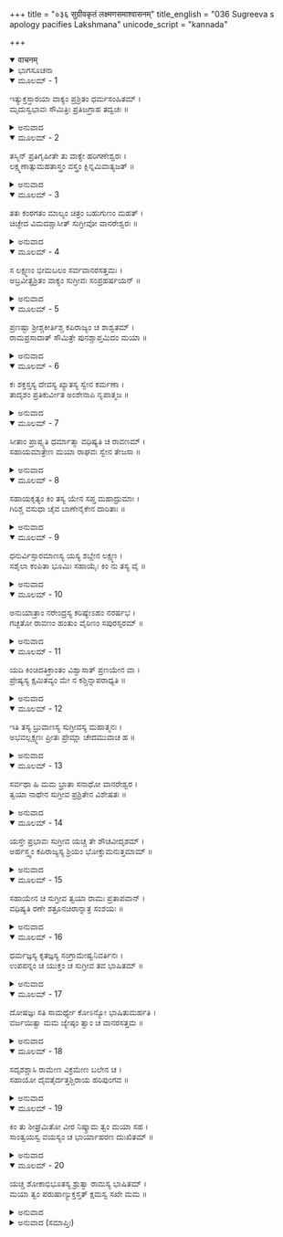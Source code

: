 +++
title = "०३६ सुग्रीवकृतं लक्ष्मणसमाश्वासनम्"
title_english = "036 Sugreeva s apology pacifies Lakshmana"
unicode_script = "kannada"

+++
<details open><summary>वाचनम्</summary>

<div class="audioEmbed"  caption="श्रीराम-हरिसीताराममूर्ति-घनपाठिभ्यां वचनम्" src="https://archive.org/download/Ramayana-recitation-Sriram-harisItArAmamUrti-Ghanapaati-v2/Kanda_4/Kanda_4_KSK-036-Sugreeva_Krutham_Lakshmana_Samashvasanam.mp3"></div>
</details>



<details><summary>ಭಾಗಸೂಚನಾ</summary>

ಸುಗ್ರೀವನು ತನ್ನ ಅಲ್ಪತನವನ್ನು ಶ್ರೀರಾಮನ ಮಹತ್ವವನ್ನು ಲಕ್ಷ್ಮಣನಿಗೆ ಹೇಳಿ ಕ್ಷಮೆ ಬೇಡಿದುದು, ಲಕ್ಷ್ಮಣನು ಸುಗ್ರೀವನನ್ನು ಪ್ರಶಂಸಿಸಿ ತನ್ನ ಜೊತೆಯಲ್ಲಿ ಬರುವಂತೆ ಹೇಳಿದುದು
</details>

<details open><summary>ಮೂಲಮ್ - 1</summary>

ಇತ್ಯುಕ್ತಸ್ತಾರಯಾ ವಾಕ್ಯಂ ಪ್ರಶ್ರಿತಂ ಧರ್ಮಸಂಹಿತಮ್ ।  
ಮೃದುಸ್ವಭಾವಃ ಸೌಮಿತ್ರಿಃ ಪ್ರತಿಜಗ್ರಾಹ ತದ್ವಚಃ ॥
</details>

<details><summary>ಅನುವಾದ</summary>

ತಾರೆಯು ಹೇಳಿದ ವಿನಯಯುಕ್ತ ಮತ್ತು ಧರ್ಮಸಮ್ಮತವಾದ ಮಾತುಗಳನ್ನು ಕೇಳಿ ಕೋಮಲ ಸ್ವಭಾವದ ಲಕ್ಷ್ಮಣನು ಅವನ್ನು ಅಂಗೀಕರಿಸಿ, ಕೋಪವನ್ನು ಪರಿತ್ಯಜಿಸಿದನು.॥1॥
</details>

<details open><summary>ಮೂಲಮ್ - 2</summary>

ತಸ್ಮಿನ್ ಪ್ರತಿಗೃಹೀತೇ ತು ವಾಕ್ಯೇ ಹರಿಗಣೇಶ್ವರಃ ।  
ಲಕ್ಷ್ಮಣಾತ್ಸುಮಹತಾಸ್ತ್ರಂ ವಸ್ತ್ರಂ ಕ್ಲಿನ್ನಮಿವಾತ್ಯಜತ್ ॥
</details>

<details><summary>ಅನುವಾದ</summary>

ಅವನು ತಾರೆಯ ಮಾತನ್ನು ಒಪ್ಪಿಕೊಂಡಾಗ ವಾನರ ಯೂಧಪತಿ ಸುಗ್ರೀವನು ಲಕ್ಷ್ಮಣನಿಂದ ಉಂಟಾಗುವ ಮಹಾಭಯವನ್ನು ಒದ್ದೆಬಟ್ಟೆಯಂತೆ ತ್ಯಜಿಸಿಬಿಟ್ಟನು.॥2॥
</details>

<details open><summary>ಮೂಲಮ್ - 3</summary>

ತತಃ ಕಂಠಗತಂ ಮಾಲ್ಯಂ ಚಿತ್ರಂ ಬಹುಗುಣಂ ಮಹತ್ ।  
ಚಿಚ್ಛೇದ ವಿಮದಶ್ಚಾಸೀತ್ ಸುಗ್ರೀವೋ ವಾನರೇಶ್ವರಃ ॥
</details>

<details><summary>ಅನುವಾದ</summary>

ಅನಂತರ ಸುಗ್ರೀವನು ತನ್ನ ಕಂಠದಲ್ಲಿದ್ದ ಹೂವಿನ ವಿಚಿತ್ರ, ವಿಶಾಲ ಮತ್ತು ಬಹುಗುಣಸಂಪನ್ನ ಮಾಲೆಯನ್ನು ಹರಿದು ಬಿಸಾಡಿ ಮದರಹಿತನಾದನು.॥3॥
</details>

<details open><summary>ಮೂಲಮ್ - 4</summary>

ಸ ಲಕ್ಷ್ಮಣಂ  ಭೀಮಬಲಂ  ಸರ್ವವಾನರಸತ್ತಮಃ ।  
ಅಬ್ರವೀತ್ಪ್ರಶ್ರಿತಂ ವಾಕ್ಯಂ ಸುಗ್ರೀವಃ ಸಂಪ್ರಹರ್ಷಯನ್ ॥
</details>

<details><summary>ಅನುವಾದ</summary>

ಮತ್ತೆ ಸಮಸ್ತ ವಾನರರಲ್ಲಿ ಶ್ರೇಷ್ಠನಾದ ಸುಗ್ರೀವನು ಭಯಂಕರ ಬಲಶಾಲಿ ಲಕ್ಷ್ಮಣನನ್ನು ಹರ್ಷಗೊಳಿಸುತ್ತಾ ಅವನಲ್ಲಿ ವಿನಯಯುಕ್ತ ಮಾತನ್ನಾಡಿದನು.॥4॥
</details>

<details open><summary>ಮೂಲಮ್ - 5</summary>

ಪ್ರಣಷ್ಟಾ ಶ್ರೀಶ್ಚಕೀರ್ತಿಶ್ಚ ಕಪಿರಾಜ್ಯಂ ಚ ಶಾಶ್ವತಮ್ ।  
ರಾಮಪ್ರಸಾದಾತ್ ಸೌಮಿತ್ರೇ ಪುನಶ್ಚಾಪ್ತಮಿದಂ ಮಯಾ ॥
</details>

<details><summary>ಅನುವಾದ</summary>

ಸುಮಿತ್ರಾಕುಮಾರ! ನನ್ನ ಸಂಪತ್ತು, ಕೀರ್ತಿ, ಹಿಂದಿನಿಂದ ಬಂದಿರುವ ವಾನರರಾಜ್ಯ ಇವೆಲ್ಲವೂ ನಾಶವಾಗಿ ಹೋಗಿತ್ತು. ಭಗವಾನ್ ಶ್ರೀರಾಮನ ಕೃಪೆಯಿಂದಲೇ ನನಗೆ ಪುನಃ ಇದೆಲ್ಲವೂ ಪ್ರಾಪ್ತವಾಯಿತು.॥5॥
</details>

<details open><summary>ಮೂಲಮ್ - 6</summary>

ಕಃ ಶಕ್ತಸ್ತಸ್ಯ ದೇವಸ್ಯ ಖ್ಯಾತಸ್ಯ ಸ್ವೇನ ಕರ್ಮಣಾ ।  
ತಾದೃಶಂ ಪ್ರತಿಕುರ್ವೀತ  ಅಂಶೇನಾಪಿ ನೃಪಾತ್ಮಜ ॥
</details>

<details><summary>ಅನುವಾದ</summary>

ರಾಜಕುಮಾರ! ಆ ಭಗವಾನ್ ಶ್ರೀರಾಮನು ತನ್ನ ಕರ್ಮಗಳಿಂದಲೇ ಎಲ್ಲೆಡೆ ವಿಖ್ಯಾತನಾಗಿದ್ದಾನೆ. ಅವನು ಮಾಡಿದ ಉಪಕಾರಕ್ಕೆ ಪ್ರತ್ಯುಪಕಾರವನ್ನು ಅಂಶಮಾತ್ರದಲ್ಲಿಯೂ ಯಾರು ತಾನೇ ಮಾಡಬಲ್ಲನು.॥6॥
</details>

<details open><summary>ಮೂಲಮ್ - 7</summary>

ಸೀತಾಂ ಪ್ರಾಪ್ಸ್ಯತಿ ಧರ್ಮಾತ್ಮಾ ವಧಿಷ್ಯತಿ ಚ ರಾವಣಮ್ ।  
ಸಹಾಯಮಾತ್ರೇಣ ಮಯಾ ರಾಘವಃ ಸ್ವೇನ ತೇಜಸಾ ॥
</details>

<details><summary>ಅನುವಾದ</summary>

ಧರ್ಮಾತ್ಮಾ ಶ್ರೀರಾಮನು ತನ್ನ ತೇಜಸ್ಸಿನಿಂದಲೇ ರಾವಣನ ವಧೆ ಮಾಡುವನು ಹಾಗೂ ಸೀತೆಯನ್ನು ಪಡೆದುಕೊಳ್ಳುವನು. ನಾನಾದರೋ ಅವನ ಒಬ್ಬ ತುಚ್ಛ ಸಹಾಯಕ ಮಾತ್ರವಾಗಿದ್ದೇನೆ.॥7॥
</details>

<details open><summary>ಮೂಲಮ್ - 8</summary>

ಸಹಾಯಕೃತ್ಯಂ ಕಿಂ ತಸ್ಯ ಯೇನ ಸಪ್ತ ಮಹಾದ್ರುಮಾಃ ।  
ಗಿರಿಶ್ಚ ವಸುಧಾ ಚೈವ ಬಾಣೇನೈಕೇನ ದಾರಿತಾಃ ॥
</details>

<details><summary>ಅನುವಾದ</summary>

ಯಾರು ಒಂದೇ ಬಾಣದಿಂದ ಏಳು ದೊಡ್ಡ-ದೊಡ್ಡ ತಾಲವೃಕ್ಷ, ಪರ್ವತ, ಪೃಥಿವಿ, ಪಾತಾಳ ಮತ್ತು ಅಲ್ಲಿ ಇರುವ ದೈತ್ಯರನ್ನು ವಿದೀರ್ಣಗೊಳಿಸಿದ್ದನೋ, ಅವನಿಗೆ ಬೇರೆ ಯಾವನೇ ಸಹಾಯಕನ ಆವಶ್ಯಕತೆ ಏನಿದೆ.॥8॥
</details>

<details open><summary>ಮೂಲಮ್ - 9</summary>

ಧನುರ್ವಿಸ್ಫಾರಮಾಣಸ್ಯ ಯಸ್ಯ ಶಬ್ದೇನ ಲಕ್ಷ್ಮಣ ।  
ಸಶೈಲಾ ಕಂಪಿತಾ ಭೂಮಿಃ ಸಹಾಯೈಃ ಕಿಂ ನು ತಸ್ಯ ವೈ ॥
</details>

<details><summary>ಅನುವಾದ</summary>

ಲಕ್ಷ್ಮಣ! ಶ್ರೀರಾಮನು ಧನುಸ್ಸನ್ನು ಸೆಳೆವಾಗ ಅದರ ಟೇಂಕಾರದಿಂದ ಪರ್ವತಸಹಿತ ಪೃಥಿವಿಯು ನಡುಗಿ ಹೋಗಿತ್ತು. ಅಂತಹವನಿಗೆ ಸಹಾಯಕರಿಂದ ಏನಾಗಬೇಕಾಗಿದೆ.॥9॥
</details>

<details open><summary>ಮೂಲಮ್ - 10</summary>

ಅನುಯಾತ್ರಾಂ ನರೇಂದ್ರಸ್ಯ ಕರಿಷ್ಯೇಽಹಂ ನರರ್ಷಭ ।  
ಗಚ್ಛತೋ ರಾವಣಂ ಹಂತುಂ ವೈರಿಣಂ ಸಪುರಸ್ಸರಮ್ ॥
</details>

<details><summary>ಅನುವಾದ</summary>

ನರಶ್ರೇಷ್ಠನೇ! ನಾನಾದರೋ ವೈರಿ ರಾವಣನ ವಧೆಗಾಗಿ ಅಗ್ರಗಾಮಿ ಸೈನಿಕರ ಸಹಿತ ಯಾತ್ರೆ ಮಾಡುವ ಮಹಾರಾಜ ಶ್ರೀರಾಮನ ಹಿಂದೆ-ಹಿಂದೆ ನಡೆಯುವೆನು.॥10॥
</details>

<details open><summary>ಮೂಲಮ್ - 11</summary>

ಯದಿ ಕಿಂಚಿದತಿಕ್ರಾಂತಂ ವಿಶ್ವಾಸಾತ್ ಪ್ರಣಯೇನ ವಾ ।  
ಪ್ರೇಷ್ಯಸ್ಯ ಕ್ಷಮಿತವ್ಯಂ ಮೇ ನ ಕಶ್ಚಿನ್ನಾಪರಾಧ್ಯತಿ ॥
</details>

<details><summary>ಅನುವಾದ</summary>

ವಿಶ್ವಾಸ ಅಥವಾ ಪ್ರೇಮದಿಂದಾಗಿ ಯಾವುದಾದರೂ ಅಪರಾಧ ವಾಗಿದ್ದರೆ ದಾಸನಾದ ನನ್ನ ಆ ಅಪರಾಧವನ್ನು ಕ್ಷಮಿಸಬೇಕು; ಏಕೆಂದರೆ ಎಂದಿಗೂ ಯಾವುದೇ ಅಪರಾಧ ಮಾಡದ ಯಾವ ಸೇವಕನೂ ಇರಲಾರನು.॥11॥
</details>

<details open><summary>ಮೂಲಮ್ - 12</summary>

ಇತಿ ತಸ್ಯ ಬ್ರುವಾಣಸ್ಯ ಸುಗ್ರೀವಸ್ಯ ಮಹಾತ್ಮನಃ ।  
ಅಭವಲ್ಲಕ್ಷ್ಮಣಃ ಪ್ರೀತಃ ಪ್ರೇಮ್ಣಾ ಚೇದಮುವಾಚ ಹ ॥
</details>

<details><summary>ಅನುವಾದ</summary>

ಮಹಾತ್ಮಾ ಸುಗ್ರೀವನು ಹೀಗೆ ಹೇಳಿದಾಗ ಲಕ್ಷ್ಮಣನು ಸಂತೋಷಗೊಂಡು ತುಂಬುಪ್ರೇಮದಿಂದ ಇಂತೆಂದನು.॥12॥
</details>

<details open><summary>ಮೂಲಮ್ - 13</summary>

ಸರ್ವಥಾ ಹಿ ಮಮ ಭ್ರಾತಾ ಸನಾಥೋ ವಾನರೇಶ್ವರ ।  
ತ್ವಯಾ ನಾಥೇನ ಸುಗ್ರೀವ ಪ್ರಶ್ರಿತೇನ ವಿಶೇಷತಃ ॥
</details>

<details><summary>ಅನುವಾದ</summary>

ವಾನರರಾಜಾ ಸುಗ್ರೀವನೇ! ವಿಶೇಷವಾಗಿ ನಿನ್ನಂತಹ ವಿನಯಶೀಲ ಸಹಾಯಕನನ್ನು ಪಡೆದು ನನ್ನ ಅಣ್ಣ ಶ್ರೀರಾಮನು ಸರ್ವಥಾ ಸನಾಥನಾಗಿದ್ದಾನೆ.॥13॥
</details>

<details open><summary>ಮೂಲಮ್ - 14</summary>

ಯಸ್ತೇ ಪ್ರಭಾವಃ ಸುಗ್ರೀವ ಯಚ್ಚ ತೇ ಶೌಚವೀದೃಶಮ್ ।  
ಅರ್ಹಸ್ತ್ವಂ ಕಪಿರಾಜ್ಯಸ್ಯ ಶ್ರಿಯಂ ಭೋಕ್ತುಮನುತ್ತಮಾಮ್ ॥
</details>

<details><summary>ಅನುವಾದ</summary>

ಸುಗ್ರೀವನೇ! ನಿನ್ನ ಪ್ರಭಾವ ಮತ್ತು ಹೃದಯದಲ್ಲಿ ಇರುವ ಶುದ್ಧಭಾವದಿಂದ ನೀನು ವಾನರರಾಜ್ಯದ ಪರಮೋತ್ತಮ ಲಕ್ಷ್ಮಿಯನ್ನು ಸದಾ ಅನುಭವಿಸಲು ಅಧಿಕಾರಿಯಾಗಿರುವೆ.॥14॥
</details>

<details open><summary>ಮೂಲಮ್ - 15</summary>

ಸಹಾಯೇನ ಚ ಸುಗ್ರೀವ ತ್ವಯಾ ರಾಮಃ ಪ್ರತಾಪವಾನ್ ।  
ವಧಿಷ್ಯತಿ ರಣೇ ಶತ್ರೂನಚಿರಾನ್ನಾತ್ರ ಸಂಶಯಃ ॥
</details>

<details><summary>ಅನುವಾದ</summary>

ಸುಗ್ರೀವನೇ! ನಿನ್ನನ್ನು ಸಹಾಯಕನನ್ನಾಗಿ ಪಡೆದ ಪ್ರತಾಪಿ ಶ್ರೀರಾಮನು ರಣರಂಗದಲ್ಲಿ ತನ್ನ ಶತ್ರುಗಳನ್ನು ಬೇಗನೇ ವಧಿಸಿಬಿಡುವನು, ಇದರಲ್ಲಿ ಸಂಶಯವೇ ಇಲ್ಲ.॥15॥
</details>

<details open><summary>ಮೂಲಮ್ - 16</summary>

ಧರ್ಮಜ್ಞಸ್ಯ ಕೃತಜ್ಞಸ್ಯ ಸಂಗ್ರಾಮೇಷ್ವನಿವರ್ತಿನಃ ।  
ಉಪಪನ್ನಂ ಚ ಯುಕ್ತಂ ಚ ಸುಗ್ರೀವ ತವ ಭಾಷಿತಮ್ ॥
</details>

<details><summary>ಅನುವಾದ</summary>

ಸುಗ್ರೀವ! ನೀನು ಧರ್ಮಜ್ಞನೂ, ಕೃತಜ್ಞನೂ, ಯುದ್ಧದಲ್ಲಿ ಎಂದೂ ಬೆನ್ನು ತೋರಿಸದವನೂ ಆಗಿರುವೆ. ನಿನ್ನ ಈ ಮಾತು ಸರ್ವಥಾ ಯುಕ್ತಿಸಂಗತ ಹಾಗೂ ಉಚಿತವಾಗಿದೆ.॥16॥
</details>

<details open><summary>ಮೂಲಮ್ - 17</summary>

ದೋಷಜ್ಞಃ ಸತಿ ಸಾಮರ್ಥ್ಯೇ ಕೋಽನ್ಯೋ ಭಾಷಿತುಮರ್ಹತಿ ।  
ವರ್ಜಯಿತ್ವಾ ಮಮ ಜ್ಯೇಷ್ಠಂ ತ್ವಾಂ ಚ ವಾನರಸತ್ತಮ ॥
</details>

<details><summary>ಅನುವಾದ</summary>

ವಾನರಶ್ರೇಷ್ಠನೇ! ನಿನ್ನನ್ನು ಮತ್ತು ನಮ್ಮಣ್ಣನನ್ನು ಬಿಟ್ಟು ಬೇರೆ ಯಾವ ವಿದ್ವಾಂಸನು ತಾನೇ ತನ್ನಲ್ಲಿ ಸಾಮರ್ಥ್ಯವಿದ್ದರೂ ಇಂತಹ ನಮ್ರತಾಪೂರ್ಣ ಮಾತನ್ನು ಹೇಳಬಲ್ಲನು.॥17॥
</details>

<details open><summary>ಮೂಲಮ್ - 18</summary>

ಸದೃಶಶ್ಚಾಸಿ ರಾಮೇಣ ವಿಕ್ರಮೇಣ ಬಲೇನ ಚ ।  
ಸಹಾಯೋ ದೈವತೈರ್ದತ್ತಶ್ಚಿರಾಯ ಹರಿಪುಂಗವ ॥
</details>

<details><summary>ಅನುವಾದ</summary>

ಕಪಿರಾಜನೇ! ನೀನು ಬಲ ಮತ್ತು ಪರಾಕ್ರಮದಲ್ಲಿ ಭಗವಾನ್ ಶ್ರೀರಾಮನಿಗೆ ಸಮಾನನಾಗಿರುವೆ. ದೇವತೆಗಳೇ ನಮಗೆ ದೀರ್ಘಕಾಲಕ್ಕಾಗಿ ನಿನ್ನಂತಹ ಸಹಾಯಕನನ್ನು ಕರುಣಿಸಿರುವರು.॥18॥
</details>

<details open><summary>ಮೂಲಮ್ - 19</summary>

ಕಿಂ ತು ಶೀಘ್ರಮಿತೋ ವೀರ ನಿಷ್ಕ್ರಾಮ ತ್ವಂ ಮಯಾ ಸಹ ।  
ಸಾಂತ್ವಯಸ್ವ ವಯಸ್ಯಂ ಚ ಭಾರ್ಯಾಹರಣ ದುಃಖಿತಮ್ ॥
</details>

<details><summary>ಅನುವಾದ</summary>

ಆದರೆ ವೀರನೇ! ಈಗ ನೀನು ಬೇಗನೇ ನನ್ನೊಂದಿಗೆ ಪುರಿಯಿಂದ ಹೊರಗೆ ಹೊರಟು, ತನ್ನ ಪತ್ನಿಯ ಅಪಹರಣದಿಂದ ಬಹಳ ದುಃಖಿತನಾದ ನಿನ್ನ ಮಿತ್ರನ ಬಳಿಗೆ ಹೋಗಿ ಅವನನ್ನು ಸಾಂತ್ವನಗೊಳಿಸು.॥19॥
</details>

<details open><summary>ಮೂಲಮ್ - 20</summary>

ಯಚ್ಚ ಶೋಕಾಭಿಭೂತಸ್ಯ ಶ್ರುತ್ವಾ ರಾಮಸ್ಯ ಭಾಷಿತಮ್ ।  
ಮಯಾ ತ್ವಂ ಪರುಷಾಣ್ಯುಕ್ತಸ್ತತ್ ಕ್ಷಮಸ್ವ ಸಖೇ ಮಮ ॥
</details>

<details><summary>ಅನುವಾದ</summary>

ಸಖನೇ! ಶೋಕಮಗ್ನನಾದ ಶ್ರೀರಾಮನ ವಚನಗಳನ್ನು ಕೇಳಿ, ನಾನು ನಿನ್ನ ಕುರಿತು ಆಡಿದ ಕಠೋರ ಮಾತಿನ ಕುರಿತು ನನ್ನನ್ನು ಕ್ಷಮಿಸು.॥20॥
</details>

<details><summary>ಅನುವಾದ (ಸಮಾಪ್ತಿಃ)</summary>

ಶ್ರೀ ವಾಲ್ಮೀಕಿವಿರಚಿತ ಆರ್ಷರಾಮಾಯಣ ಆದಿಕಾವ್ಯದ ಕಿಷ್ಕಿಂಧಾಕಾಂಡದ ಮೂವತ್ತಾರನೆಯ ಸರ್ಗ ಸಂಪೂರ್ಣವಾಯಿತು.॥36॥
</details>
